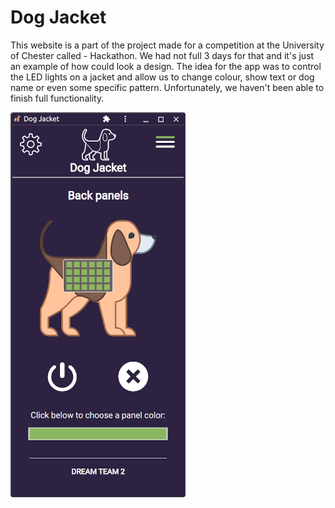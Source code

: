 # Dog Jacket 

This website is a part of the project made for a competition at the University of Chester called - Hackathon. We had not full 3 days for that and it's just an example of  how could look a design. The idea for the app was to control the LED lights on a jacket and allow us to change colour, show text or dog name or even some specific pattern. Unfortunately, we haven't been able to finish full functionality.

![cover](https://github.com/Dawid-Klos/dogjacket/blob/master/cover.png)

